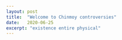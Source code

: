 ```yaml
---
layout: post
title:  "Welcome to Chinmoy controversies"
date:   2020-06-25
excerpt: "existence entire physical"
---
```

